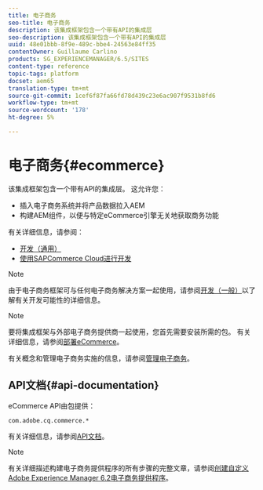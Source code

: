 ```yaml
---
title: 电子商务
seo-title: 电子商务
description: 该集成框架包含一个带有API的集成层
seo-description: 该集成框架包含一个带有API的集成层
uuid: 48e01bbb-8f9e-489c-bbe4-24563e84ff35
contentOwner: Guillaume Carlino
products: SG_EXPERIENCEMANAGER/6.5/SITES
content-type: reference
topic-tags: platform
docset: aem65
translation-type: tm+mt
source-git-commit: 1cef6f87fa66fd78d439c23e6ac907f9531b8fd6
workflow-type: tm+mt
source-wordcount: '178'
ht-degree: 5%

---
```


# 电子商务{#ecommerce}

该集成框架包含一个带有API的集成层。 这允许您：

* 插入电子商务系统并将产品数据拉入AEM
* 构建AEM组件，以便与特定eCommerce引擎无关地获取商务功能

有关详细信息，请参阅：

* [开发（通用）](/help/commerce/cif-classic/developing/generic.md)
* [使用SAPCommerce Cloud进行开发](/help/commerce/cif-classic/developing/sap-commerce-cloud.md)

>[!NOTE]
>
>由于电子商务框架可与任何电子商务解决方案一起使用，请参阅[开发（一般）](/help/commerce/cif-classic/developing/generic.md)以了解有关开发可能性的详细信息。

>[!NOTE]
>
>要将集成框架与外部电子商务提供商一起使用，您首先需要安装所需的包。 有关详细信息，请参阅[部署eCommerce](/help/commerce/cif-classic/deploying/ecommerce.md)。
>
>有关概念和管理电子商务实施的信息，请参阅[管理电子商务](/help/commerce/cif-classic/administering/ecommerce.md)。

## API文档{#api-documentation}

eCommerce API由包提供：

`com.adobe.cq.commerce.*`

有关详细信息，请参阅[API文档](https://helpx.adobe.com/experience-manager/6-5/sites/developing/using/reference-materials/javadoc/index.html)。

>[!NOTE]
>
>有关详细描述构建电子商务提供程序的所有步骤的完整文章，请参阅[创建自定义Adobe Experience Manager 6.2电子商务提供程序](https://helpx.adobe.com/cn/experience-manager/using/ecommerce62.html)。
